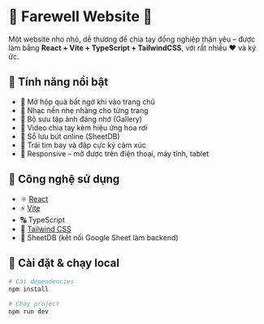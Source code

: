 # 👋 Farewell Website 🎉

Một website nho nhỏ, dễ thương để chia tay đồng nghiệp thân yêu – được làm bằng **React + Vite + TypeScript + TailwindCSS**, với rất nhiều ❤️ và ký ức.

## 🌟 Tính năng nổi bật

- 🎁 Mở hộp quà bất ngờ khi vào trang chủ
- 🎵 Nhạc nền nhẹ nhàng cho từng trang
- 📸 Bộ sưu tập ảnh đáng nhớ (Gallery)
- 🎥 Video chia tay kèm hiệu ứng hoa rơi
- 💬 Sổ lưu bút online (SheetDB)
- 🎈 Trái tim bay và đập cực kỳ cảm xúc
- 📱 Responsive – mở được trên điện thoại, máy tính, tablet

## 🚀 Công nghệ sử dụng

- ⚛️ [React](https://reactjs.org/)
- ⚡ [Vite](https://vitejs.dev/)
- 🔠 TypeScript
- 💅 [Tailwind CSS](https://tailwindcss.com/)
- 📄 SheetDB (kết nối Google Sheet làm backend)

## 🔧 Cài đặt & chạy local

```bash
# Cài dependencies
npm install

# Chạy project
npm run dev
